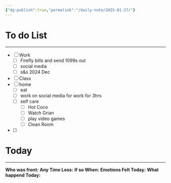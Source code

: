 ```yaml
---
{"dg-publish":true,"permalink":"/daily-note/2025-01-27/"}
---
```


# To do List
---
- [ ] Work
	- [ ] Firefly bills and send 1099s out
	- [ ] social media
	- [ ] s&s 2024 Dec
- [ ] Class 
- [ ] home
	- [ ] eat 
	- [ ] work on social media for work for 3hrs
	- [ ] self care
		- [ ] Hot Coco
		- [ ] Watch Grian
		- [ ] play video games
		- [ ] Clean Room
- [ ] 


# Today
---
**Who was front:** 
**Any Time Loss:**
	**If so When:**
**Emotions Felt Today:**
**What happend Today:**